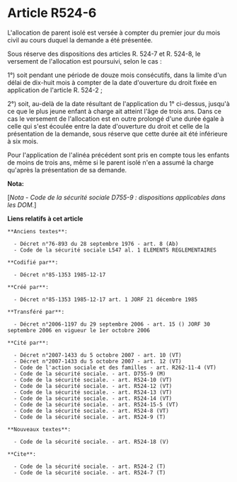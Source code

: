 # Article R524-6

L'allocation de parent isolé est versée à compter du premier jour du mois civil au cours duquel la demande a été présentée. 

Sous réserve des dispositions des articles R. 524-7 et R. 524-8, le versement de l'allocation est poursuivi, selon le
cas   : 

1°) soit pendant une période de douze mois consécutifs, dans la limite d'un délai de dix-huit mois à compter de la date
d'ouverture du droit fixée en application de l'article R. 524-2 ; 

2°) soit, au-delà de la date résultant de l'application du 1° ci-dessus, jusqu'à ce que le plus jeune enfant à charge ait
atteint l'âge de trois ans. Dans ce cas le versement de l'allocation est en outre prolongé d'une durée égale à celle qui
s'est écoulée entre la date d'ouverture du droit et celle de la présentation de la demande, sous réserve que cette durée ait
été inférieure à six mois. 

Pour l'application de l'alinéa précédent sont pris en compte tous les enfants de moins de trois ans, même si le parent isolé
n'en a assumé la charge qu'après la présentation de sa demande.

**Nota:**

[*Nota - Code de la sécurité sociale D755-9 : dispositions applicables dans les DOM.*]

**Liens relatifs à cet article**

	**Anciens textes**:

	  - Décret n°76-893 du 28 septembre 1976 - art. 8 (Ab)
	  - Code de la sécurité sociale L547 al. 1 ELEMENTS REGLEMENTAIRES

	**Codifié par**:

	  - Décret n°85-1353 1985-12-17

	**Créé par**:

	  - Décret n°85-1353 1985-12-17 art. 1 JORF 21 décembre 1985

	**Transféré par**:

	  - Décret n°2006-1197 du 29 septembre 2006 - art. 15 () JORF 30 septembre 2006 en vigueur le 1er octobre 2006

	**Cité par**:

	  - Décret n°2007-1433 du 5 octobre 2007 - art. 10 (VT)
	  - Décret n°2007-1433 du 5 octobre 2007 - art. 12 (VT)
	  - Code de l'action sociale et des familles - art. R262-11-4 (VT)
	  - Code de la sécurité sociale. - art. D755-9 (M)
	  - Code de la sécurité sociale. - art. R524-10 (VT)
	  - Code de la sécurité sociale. - art. R524-12 (VT)
	  - Code de la sécurité sociale. - art. R524-13 (VT)
	  - Code de la sécurité sociale. - art. R524-14 (VT)
	  - Code de la sécurité sociale. - art. R524-15-5 (VT)
	  - Code de la sécurité sociale. - art. R524-8 (VT)
	  - Code de la sécurité sociale. - art. R524-9 (T)

	**Nouveaux textes**:

	  - Code de la sécurité sociale. - art. R524-18 (V)

	**Cite**:

	  - Code de la sécurité sociale. - art. R524-2 (T)
	  - Code de la sécurité sociale. - art. R524-7 (T)
